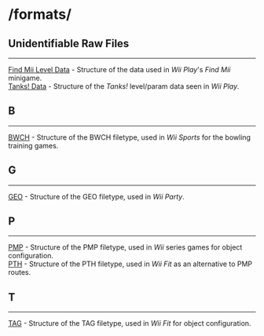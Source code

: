 # /formats/  
  
  
## Unidentifiable Raw Files
---
[Find Mii Level Data](formats/findMii.md) - Structure of the data used in *Wii Play*'s *Find Mii* minigame.  
[Tanks! Data](formats/tanks.md) - Structure of the *Tanks!* level/param data seen in *Wii Play*.  
  
## B
---
[BWCH](formats/bwch.md) - Structure of the BWCH filetype, used in *Wii Sports* for the bowling training games.  
  
## G
---
[GEO](formats/geo.md) - Structure of the GEO filetype, used in *Wii Party*.  
  
## P
---
[PMP](formats/pmp.md) - Structure of the PMP filetype, used in *Wii* series games for object configuration.  
[PTH](formats/pth.md) - Structure of the PTH filetype, used in *Wii Fit* as an alternative to PMP routes.  

## T
---
[TAG](formats/tag.md) - Structure of the TAG filetype, used in *Wii Fit* for object configuration.  
  

